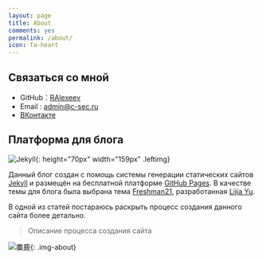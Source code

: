 ```yaml
---
layout: page
title: About
comments: yes
permalink: /about/
icon: fa-heart
---
```



## Связаться со мной

* GitHub：[RAlexeev](https://github.com/RAlexeev)
* Email : [admin@c-sec.ru](mailto:admin@c-sec.ru)
* [ВКонтакте](https://vk.com/princer)


## Платформа для блога

![Jekyll](http://i.imgur.com/aJlARiW.png){: height="70px" width="159px" .leftimg}

Данный блог создан с помощь системы генерации статических сайтов [Jekyll](https://jekyllrb.com) и размещён на бесплатной платформе [GitHub Pages](https://pages.github.com). В качестве темы для блога была выбрана тема [Freshman21](https://github.com/yulijia/freshman21), разработанная [Lijia Yu](http://yulijia.net).

В одной из статей постараюсь раскрыть процесс создания данного сайта более детально.

> Описание процесса создания сайта


![麋鹿](https://i.imgur.com/Mdc4szJl.jpg){: .img-about}
